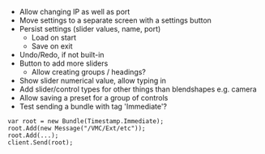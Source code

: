 - Allow changing IP as well as port
- Move settings to a separate screen with a settings button
- Persist settings (slider values, name, port)
    - Load on start
    - Save on exit
- Undo/Redo, if not built-in
- Button to add more sliders
    - Allow creating groups / headings?
- Show slider numerical value, allow typing in
- Add slider/control types for other things than blendshapes e.g. camera
- Allow saving a preset for a group of controls
- Test sending a bundle with tag 'Immediate'?

```
var root = new Bundle(Timestamp.Immediate);
root.Add(new Message("/VMC/Ext/etc"));
root.Add(...);
client.Send(root);
```